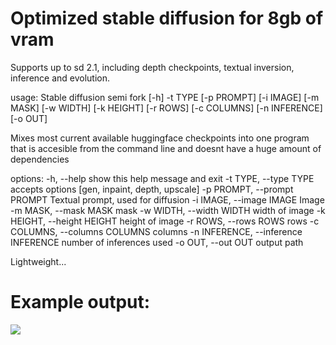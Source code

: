 # Optimized stable diffusion for 8gb of vram

Supports up to sd 2.1, including depth checkpoints, textual inversion, inference and evolution.

usage: Stable diffusion semi fork [-h] -t TYPE [-p PROMPT] [-i IMAGE] [-m MASK] [-w WIDTH] [-k HEIGHT] [-r ROWS] [-c COLUMNS] [-n INFERENCE] [-o OUT]

Mixes most current available huggingface checkpoints into one program that is accesible from the command line and doesnt have a huge amount of dependencies

options:
  -h, --help            show this help message and exit
  -t TYPE, --type TYPE  accepts options [gen, inpaint, depth, upscale]
  -p PROMPT, --prompt PROMPT
                        Textual prompt, used for diffusion
  -i IMAGE, --image IMAGE
                        Image
  -m MASK, --mask MASK  mask
  -w WIDTH, --width WIDTH
                        width of image
  -k HEIGHT, --height HEIGHT
                        height of image
  -r ROWS, --rows ROWS  rows
  -c COLUMNS, --columns COLUMNS
                        columns
  -n INFERENCE, --inference INFERENCE
                        number of inferences used
  -o OUT, --out OUT     output path

Lightweight...


# Example output:

![](4.png)

